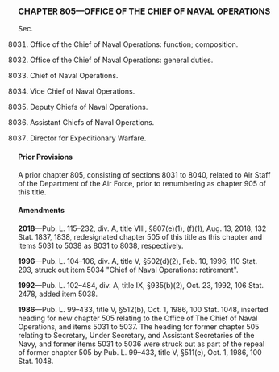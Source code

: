 ### **CHAPTER 805—OFFICE OF THE CHIEF OF NAVAL OPERATIONS** ###

Sec.

8031. Office of the Chief of Naval Operations: function; composition.

8032. Office of the Chief of Naval Operations: general duties.

8033. Chief of Naval Operations.

8035. Vice Chief of Naval Operations.

8036. Deputy Chiefs of Naval Operations.

8037. Assistant Chiefs of Naval Operations.

8038. Director for Expeditionary Warfare.

#### Prior Provisions ####

A prior chapter 805, consisting of sections 8031 to 8040, related to Air Staff of the Department of the Air Force, prior to renumbering as chapter 905 of this title.

#### Amendments ####

**2018**—Pub. L. 115–232, div. A, title VIII, §807(e)(1), (f)(1), Aug. 13, 2018, 132 Stat. 1837, 1838, redesignated chapter 505 of this title as this chapter and items 5031 to 5038 as 8031 to 8038, respectively.

**1996**—Pub. L. 104–106, div. A, title V, §502(d)(2), Feb. 10, 1996, 110 Stat. 293, struck out item 5034 "Chief of Naval Operations: retirement".

**1992**—Pub. L. 102–484, div. A, title IX, §935(b)(2), Oct. 23, 1992, 106 Stat. 2478, added item 5038.

**1986**—Pub. L. 99–433, title V, §512(b), Oct. 1, 1986, 100 Stat. 1048, inserted heading for new chapter 505 relating to the Office of The Chief of Naval Operations, and items 5031 to 5037. The heading for former chapter 505 relating to Secretary, Under Secretary, and Assistant Secretaries of the Navy, and former items 5031 to 5036 were struck out as part of the repeal of former chapter 505 by Pub. L. 99–433, title V, §511(e), Oct. 1, 1986, 100 Stat. 1048.